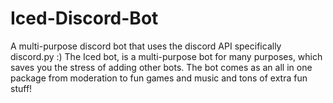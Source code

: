 # Iced-Discord-Bot
A multi-purpose discord bot that uses the discord API specifically discord.py :)
The Iced bot, is a multi-purpose bot for many purposes, which saves you the stress of adding other bots. The bot comes as an all in one package from moderation to fun games and music and tons of extra fun stuff!
